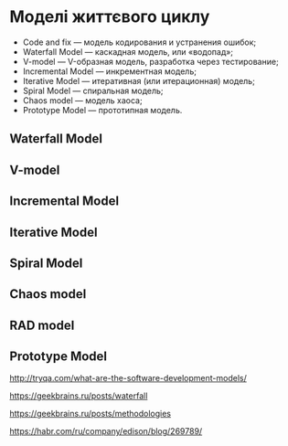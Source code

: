 # Моделі життєвого циклу

- Code and fix — модель кодирования и устранения ошибок;
- Waterfall Model — каскадная модель, или «водопад»;
- V-model — V-образная модель, разработка через тестирование;
- Incremental Model — инкрементная модель;
- Iterative Model — итеративная (или итерационная) модель;
- Spiral Model — спиральная модель;
- Chaos model — модель хаоса;
- Prototype Model — прототипная модель.

## Waterfall Model 



## V-model 



## Incremental Model 



## Iterative Model



## Spiral Model 



## Chaos model



## RAD model



## Prototype Model



http://tryqa.com/what-are-the-software-development-models/

https://geekbrains.ru/posts/waterfall



https://geekbrains.ru/posts/methodologies

https://habr.com/ru/company/edison/blog/269789/

